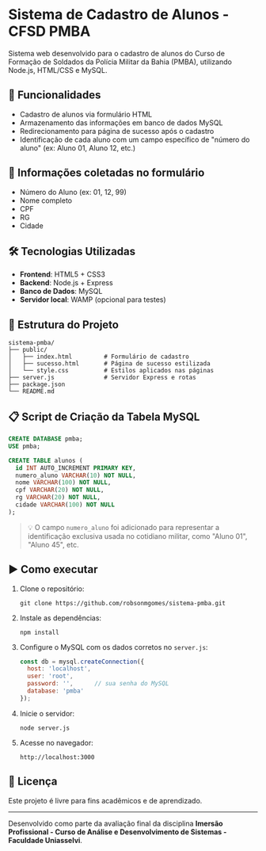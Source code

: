 # Sistema de Cadastro de Alunos - CFSD PMBA

Sistema web desenvolvido para o cadastro de alunos do Curso de Formação de Soldados da Polícia Militar da Bahia (PMBA), utilizando Node.js, HTML/CSS e MySQL.

## 🔧 Funcionalidades

- Cadastro de alunos via formulário HTML
- Armazenamento das informações em banco de dados MySQL
- Redirecionamento para página de sucesso após o cadastro
- Identificação de cada aluno com um campo específico de "número do aluno" (ex: Aluno 01, Aluno 12, etc.)

## 🧾 Informações coletadas no formulário

- Número do Aluno (ex: 01, 12, 99)
- Nome completo
- CPF
- RG
- Cidade

## 🛠️ Tecnologias Utilizadas

- **Frontend**: HTML5 + CSS3
- **Backend**: Node.js + Express
- **Banco de Dados**: MySQL
- **Servidor local**: WAMP (opcional para testes)

## 📂 Estrutura do Projeto

```
sistema-pmba/
├── public/
│   ├── index.html         # Formulário de cadastro
│   ├── sucesso.html       # Página de sucesso estilizada
│   └── style.css          # Estilos aplicados nas páginas
├── server.js              # Servidor Express e rotas
├── package.json
└── README.md
```

## 📋 Script de Criação da Tabela MySQL

```sql
CREATE DATABASE pmba;
USE pmba;

CREATE TABLE alunos (
  id INT AUTO_INCREMENT PRIMARY KEY,
  numero_aluno VARCHAR(10) NOT NULL,
  nome VARCHAR(100) NOT NULL,
  cpf VARCHAR(20) NOT NULL,
  rg VARCHAR(20) NOT NULL,
  cidade VARCHAR(100) NOT NULL
);
```

> 💡 O campo `numero_aluno` foi adicionado para representar a identificação exclusiva usada no cotidiano militar, como "Aluno 01", "Aluno 45", etc.

## ▶️ Como executar

1. Clone o repositório:
   ```
   git clone https://github.com/robsonmgomes/sistema-pmba.git
   ```

2. Instale as dependências:
   ```
   npm install
   ```

3. Configure o MySQL com os dados corretos no `server.js`:
   ```js
   const db = mysql.createConnection({
     host: 'localhost',
     user: 'root',
     password: '',      // sua senha do MySQL
     database: 'pmba'
   });
   ```

4. Inicie o servidor:
   ```
   node server.js
   ```

5. Acesse no navegador:
   ```
   http://localhost:3000
   ```

## 📄 Licença

Este projeto é livre para fins acadêmicos e de aprendizado.

---

Desenvolvido como parte da avaliação final da disciplina **Imersão Profissional - Curso de Análise e Desenvolvimento de Sistemas - Faculdade Uniasselvi**.
